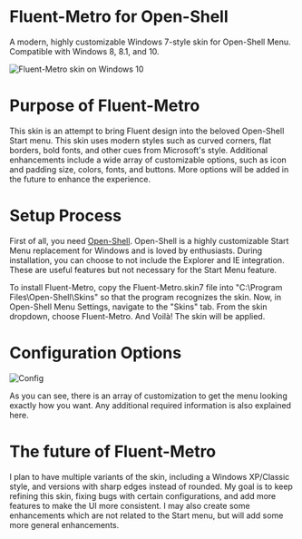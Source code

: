 # Fluent-Metro for Open-Shell
A modern, highly customizable Windows 7-style skin for Open-Shell Menu. Compatible with Windows 8, 8.1, and 10.

![Fluent-Metro skin on Windows 10](https://user-images.githubusercontent.com/61938331/92260947-b1038080-eea6-11ea-96d4-c02e4aa1c79d.png)

# Purpose of Fluent-Metro
This skin is an attempt to bring Fluent design into the beloved Open-Shell Start menu. This skin uses modern styles such as curved corners, flat borders, bold fonts, and other cues from Microsoft's style. Additional enhancements include a wide array of customizable options, such as icon and padding size, colors, fonts, and buttons. More options will be added in the future to enhance the experience.

# Setup Process
First of all, you need [Open-Shell](https://github.com/Open-Shell/Open-Shell-Menu/releases). Open-Shell is a highly customizable Start Menu replacement for Windows and is loved by enthusiasts. During installation, you can choose to not include the Explorer and IE integration. These are useful features but not necessary for the Start Menu feature.

To install Fluent-Metro, copy the Fluent-Metro.skin7 file into "C:\Program Files\Open-Shell\Skins" so that the program recognizes the skin. Now, in Open-Shell Menu Settings, navigate to the "Skins" tab. From the skin dropdown, choose Fluent-Metro. And Voilà! The skin will be applied.

# Configuration Options
![Config](https://user-images.githubusercontent.com/61938331/92263545-cb3f5d80-eeaa-11ea-9514-2b06562f1f4f.png)

As you can see, there is an array of customization to get the menu looking exactly how you want. Any additional required information is also explained here.

# The future of Fluent-Metro

I plan to have multiple variants of the skin, including a Windows XP/Classic style, and versions with sharp edges instead of rounded. My goal is to keep refining this skin, fixing bugs with certain configurations, and add more features to make the UI more consistent. I may also create some enhancements which are not related to the Start menu, but will add some more general enhancements.
